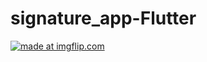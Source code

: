 # signature_app-Flutter

<a href="https://imgflip.com/gif/314cbo"><img src="https://i.imgflip.com/314cbo.gif" title="made at imgflip.com"/></a>

